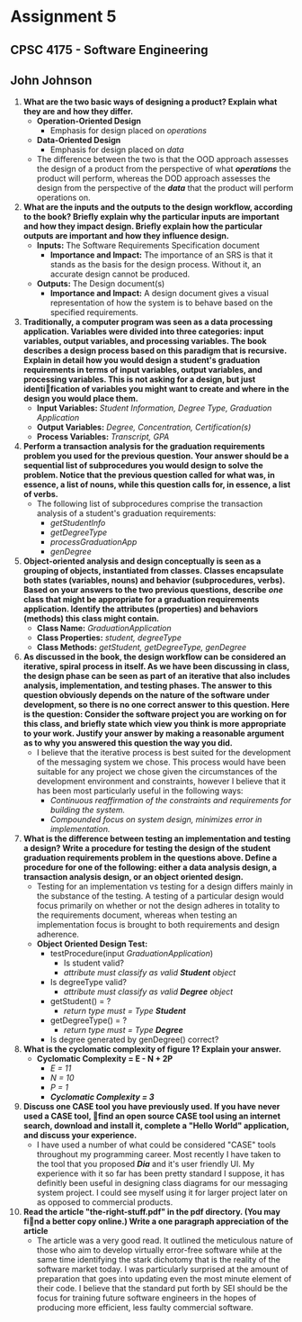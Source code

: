 # Assignment 5
## CPSC 4175 - Software Engineering
## John Johnson

1. __What are the two basic ways of designing a product? Explain what they are and how they differ.__
    - __Operation-Oriented Design__
      - Emphasis for design placed on _operations_
    - __Data-Oriented Design__
      - Emphasis for design placed on _data_
    - The difference between the two is that the OOD approach assesses the design of a product from the perspective of what ___operations___ the product will perform, whereas the DOD approach assesses the design from the perspective of the ___data___ that the product will perform operations on.
2. __What are the inputs and the outputs to the design workflow, according to the book? Briefly explain why the particular inputs are important and how they impact design. Briefly explain how the particular outputs are important and how they influence design.__
    - __Inputs:__ The Software Requirements Specification document
      - __Importance and Impact:__ The importance of an SRS is that it stands as the basis for the design process. Without it, an accurate design cannot be produced.
    - __Outputs:__ The Design document(s)
      - __Importance and Impact:__ A design document gives a visual representation of how the system is to behave based on the specified requirements.
3. __Traditionally, a computer program was seen as a data processing application. Variables were divided into three categories: input variables, output variables, and processing variables. The book describes a design process based on this paradigm that is recursive. Explain in detail how you would design a student's graduation requirements in terms of input variables, output variables, and processing variables. This is not asking for a design, but just identification of variables you might want to create and where in the design you would place them.__
    - __Input Variables:__ _Student Information, Degree Type, Graduation Application_
    - __Output Variables:__ _Degree, Concentration, Certification(s)_
    - __Process Variables:__ _Transcript, GPA_
4. __Perform a transaction analysis for the graduation requirements problem you used for the previous question. Your answer should be a sequential list of subprocedures you would design to solve the problem. Notice that the previous question called for what was, in essence, a list of nouns, while this question calls for, in essence, a list of verbs.__
    - The following list of subprocedures comprise the transaction analysis of a student's graduation requirements:
      - _getStudentInfo_
      - _getDegreeType_
      - _processGraduationApp_
      - _genDegree_
5. __Object-oriented analysis and design conceptually is seen as a grouping of objects, instantiated from classes. Classes encapsulate both states (variables, nouns) and behavior (subprocedures, verbs). Based on your answers to the two previous questions, describe__ ___one___ __class that might be appropriate for a graduation requirements application. Identify the attributes (properties) and behaviors (methods) this class might contain.__
    - __Class Name:__ _GraduationApplication_
    - __Class Properties:__ _student, degreeType_
    - __Class Methods:__ _getStudent, getDegreeType, genDegree_
6. __As discussed in the book, the design workflow can be considered an iterative, spiral process in itself. As we have been discussing in class, the design phase can be seen as part of an iterative that also includes analysis, implementation, and testing phases. The answer to this question obviously depends on the nature of the software under development, so there is no one correct answer to this question. Here is the question: Consider the software project you are working on for this class, and briefly state which view you think is more appropriate to your work. Justify your answer by making a reasonable argument as to why you answered this question the way you did.__
    - I believe that the iterative process is best suited for the development of the messaging system we chose. This process would have been suitable for any project we chose given the circumstances of the development environment and constraints, however I believe that it has been most particularly useful in the following ways:
      - _Continuous reaffirmation of the constraints and requirements for building the system._
      - _Compounded focus on system design, minimizes error in implementation._
7. __What is the difference between testing an implementation and testing a design? Write a procedure for testing the design of the student graduation requirements problem in the questions above. Define a procedure for one of the following: either a data analysis design, a transaction analysis design, or an object oriented design.__
    - Testing for an implementation vs testing for a design differs mainly in the substance of the testing. A testing of a particular design would focus primarily on whether or not the design adheres in totality to the requirements document, whereas when testing an implementation focus is brought to both requirements and design adherence.  
    - __Object Oriented Design Test:__
        - testProcedure(input _GraduationApplication_)
            - Is student valid?
            - _attribute must classify as valid_ ___Student___ _object_
        - Is degreeType valid?
            - _attribute must classify as valid_ ___Degree___ _object_
        - getStudent() = ?
            - _return type must = Type_ ___Student___
        - getDegreeType() = ?
            - _return type must = Type_ ___Degree___
        - Is degree generated by genDegree() correct?  
8. __What is the cyclomatic complexity of figure 1? Explain your answer.__
    - __Cyclomatic Complexity = E - N + 2P__
        - _E = 11_
        - _N = 10_
        - _P = 1_
        - ___Cyclomatic Complexity = 3___
9. __Discuss one CASE tool you have previously used. If you have never used a CASE tool, find an open source CASE tool using an internet search, download and install it, complete a "Hello World" application, and discuss your experience.__
    - I have used a number of what could be considered "CASE" tools throughout my programming career. Most recently I have taken to the tool that you proposed ___Dia___ and it's user friendly UI. My experience with it so far has been pretty standard I suppose, it has definitly been useful in designing class diagrams for our messaging system project. I could see myself using it for larger project later on as opposed to commercial products.
10. __Read the article "the-right-stuff.pdf" in the pdf directory. (You may find a better copy online.) Write a one paragraph appreciation of the article__
    - The article was a very good read. It outlined the meticulous nature of those who aim to develop virtually error-free software while at the same time identifying the stark dichotomy that is the reality of the software market today. I was particularly surprised at the amount of preparation that goes into updating even the most minute element of their code. I believe that the standard put forth by SEI should be the focus for training future software engineers in the hopes of producing more efficient, less faulty commercial software.
